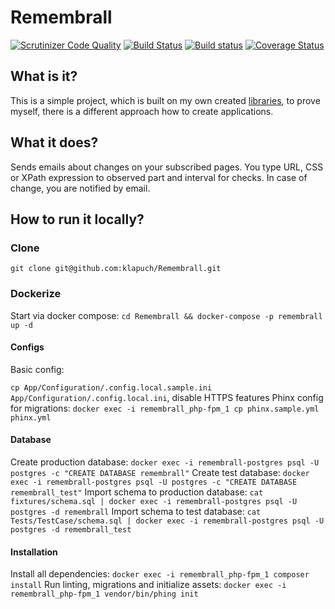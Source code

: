 # Remembrall
[![Scrutinizer Code Quality](https://scrutinizer-ci.com/g/klapuch/Remembrall/badges/quality-score.png?b=master)](https://scrutinizer-ci.com/g/klapuch/Remembrall/?branch=master) [![Build Status](https://travis-ci.org/klapuch/Remembrall.svg?branch=master)](https://travis-ci.org/klapuch/Remembrall) [![Build status](https://ci.appveyor.com/api/projects/status/jea6op0tyx3w9atm/branch/master?svg=true)](https://ci.appveyor.com/project/facedown/remembrall/branch/master) [![Coverage Status](https://coveralls.io/repos/github/klapuch/Remembrall/badge.svg?branch=master)](https://coveralls.io/github/klapuch/Remembrall?branch=master)

## What is it?
This is a simple project, which is built on my own created [libraries](https://packagist.org/packages/klapuch/), to prove myself, there is a different approach how to create applications.

## What it does?
Sends emails about changes on your subscribed pages. You type URL, CSS or XPath expression to observed part and interval for checks. In case of change, you are notified by email. 

## How to run it locally?
### Clone
`git clone git@github.com:klapuch/Remembrall.git`
### Dockerize
Start via docker compose:
`cd Remembrall && docker-compose -p remembrall up -d`
#### Configs
Basic config:

`cp App/Configuration/.config.local.sample.ini App/Configuration/.config.local.ini`, disable HTTPS features
Phinx config for migrations:
`docker exec -i remembrall_php-fpm_1 cp phinx.sample.yml phinx.yml`
#### Database
Create production database:
`docker exec -i remembrall-postgres psql -U postgres -c "CREATE DATABASE remembrall"`
Create test database:
`docker exec -i remembrall-postgres psql -U postgres -c "CREATE DATABASE remembrall_test"`
Import schema to production database:
`cat fixtures/schema.sql | docker exec -i remembrall-postgres psql -U postgres -d remembrall`
Import schema to test database:
`cat Tests/TestCase/schema.sql | docker exec -i remembrall-postgres psql -U postgres -d remembrall_test`

#### Installation
Install all dependencies:
`docker exec -i remembrall_php-fpm_1 composer install`
Run linting, migrations and initialize assets:
`docker exec -i remembrall_php-fpm_1 vendor/bin/phing init`
